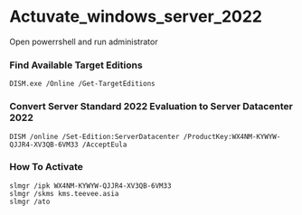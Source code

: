# Actuvate_windows_server_2022

Open powerrshell and run administrator
### Find Available Target Editions
```
DISM.exe /Online /Get-TargetEditions
```
### Convert Server Standard 2022 Evaluation to Server Datacenter 2022
```
DISM /online /Set-Edition:ServerDatacenter /ProductKey:WX4NM-KYWYW-QJJR4-XV3QB-6VM33 /AcceptEula
```
### How To Activate 
```
slmgr /ipk WX4NM-KYWYW-QJJR4-XV3QB-6VM33
slmgr /skms kms.teevee.asia
slmgr /ato
```
